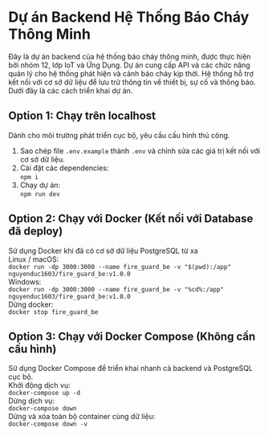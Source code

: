 # Dự án Backend Hệ Thống Báo Cháy Thông Minh
Đây là dự án backend của hệ thống báo cháy thông minh, được thực hiện bởi nhóm 12, lớp IoT và Ứng Dụng. Dự án cung cấp API và các chức năng quản lý cho hệ thống phát hiện và cảnh báo cháy kịp thời. Hệ thống hỗ trợ kết nối với cơ sở dữ liệu để lưu trữ thông tin về thiết bị, sự cố và thông báo. Dưới đây là các cách triển khai dự án.

## Option 1: Chạy trên localhost
Dành cho môi trường phát triển cục bộ, yêu cầu cấu hình thủ công.
1. Sao chép file `.env.example` thành `.env` và chỉnh sửa các giá trị kết nối với cơ sở dữ liệu.
2. Cài đặt các dependencies:  
   `npm i`
3. Chạy dự án:  
   `npm run dev`

## Option 2: Chạy với Docker (Kết nối với Database đã deploy)
Sử dụng Docker khi đã có cơ sở dữ liệu PostgreSQL từ xa  
Linux / macOS:  
`docker run -dp 3000:3000 --name fire_guard_be -v "$(pwd):/app" nguyenduc1603/fire_guard_be:v1.0.0`  
Windows:  
`docker run -dp 3000:3000 --name fire_guard_be -v "%cd%:/app" nguyenduc1603/fire_guard_be:v1.0.0`  
Dừng docker:  
`docker stop fire_guard_be`

## Option 3: Chạy với Docker Compose (Không cần cấu hình)
Sử dụng Docker Compose để triển khai nhanh cả backend và PostgreSQL cục bộ.  
Khởi động dịch vụ:  
`docker-compose up -d`  
Dừng dịch vụ:  
`docker-compose down`  
Dừng và xóa toàn bộ container cùng dữ liệu:  
`docker-compose down -v`
